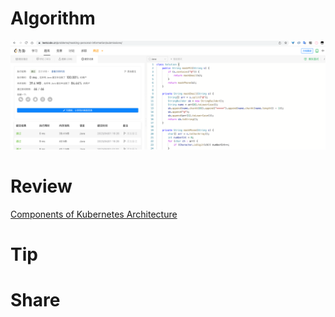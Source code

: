 # Algorithm

![831. 隐藏个人信息](../../images/temp/zhenran-2023-04-01-lc.png)

# Review

[Components of Kubernetes Architecture](https://medium.com/@gauravguptacloud/components-of-kubernetes-architecture-6feea4d5c712)

# Tip


# Share
